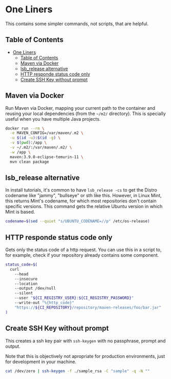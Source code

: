 # One Liners

This contains some simpler commands, not scripts, that are helpful.

## Table of Contents

- [One Liners](#one-liners)
  - [Table of Contents](#table-of-contents)
  - [Maven via Docker](#maven-via-docker)
  - [lsb_release alternative](#lsb_release-alternative)
  - [HTTP responde status code only](#http-responde-status-code-only)
  - [Create SSH Key without prompt](#create-ssh-key-without-prompt)

## Maven via Docker

Run Maven via Docker, mapping your current path to the container and reusing your local dependencies (from the `~/m2/` directory). This is specially useful when you have multiple Java projects.

```bash
docker run --rm \
  -e MAVEN_CONFIG=/var/maven/.m2 \
  -u $(id -u):$(id -g) \
  -v $(pwd):/app \
  -v ~/.m2/:/var/maven/.m2/ \
  -w /app \
  maven:3.9.0-eclipse-temurin-11 \
  mvn clean package
```

## lsb_release alternative

In install tutorials, it's common to have `lsb_release -cs` to get the Distro codename like "jammy", "bullseye" or sth like this. However, in Linux Mint, this returns Mint's codename, for which most repositories don't contain specific versions. This command gets the relative Ubuntu version in which Mint is based.

```bash
codename=$(sed --quiet "s/UBUNTU_CODENAME=//p" /etc/os-release)
```

## HTTP responde status code only

Gets only the status code of a http request. You can use this in a script to, for example, check if your repository already contains some component.

```bash
status_code=$(
  curl
    --head
    --insecure
    --location
    --output /dev/null
    --silent
    --user "${CI_REGISTRY_USER}:${CI_REGISTRY_PASSWORD}"
    --write-out "%{http_code}"
    "https://${CI_REPOSITORY}/repository/maven-releases/foo/bar.jar"
)
```

## Create SSH Key without prompt

This creates a ssh key pair with `ssh-keygen` with no passphrase, prompt and output.

Note that this is objectively not apropriate for production environments, just for development in your machine.

```bash
cat /dev/zero | ssh-keygen -f ./sample_rsa -C "sample" -q -N ""
```
